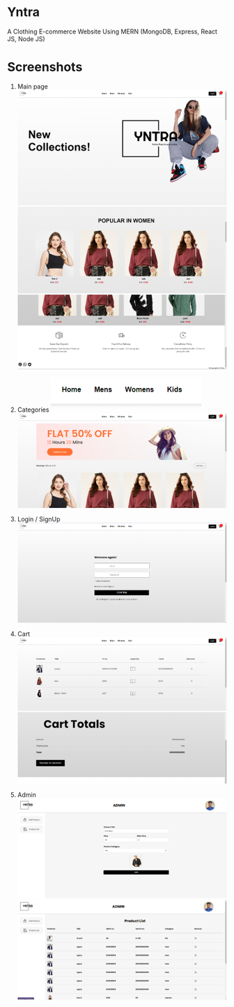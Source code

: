 # Yntra
A Clothing E-commerce Website Using MERN (MongoDB, Express, React JS, Node JS)

# Screenshots
1. Main page
![Alt text](image.png)
![Alt text](image-1.png)
![Alt text](image-2.png)

2. Categories
![Alt text](image-3.png)
![Alt text](image-4.png)

3. Login / SignUp
![Alt text](image-5.png)

4. Cart 
![Alt text](image-6.png)
![Alt text](image-7.png)

5. Admin
![Alt text](image-8.png)
![Alt text](image-9.png)